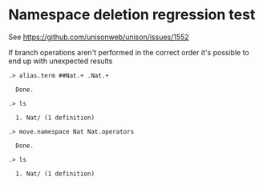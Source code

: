 # Namespace deletion regression test

See https://github.com/unisonweb/unison/issues/1552

If branch operations aren't performed in the correct order it's possible to end up with unexpected results

```ucm
.> alias.term ##Nat.+ .Nat.+

  Done.

.> ls

  1. Nat/ (1 definition)

.> move.namespace Nat Nat.operators

  Done.

.> ls

  1. Nat/ (1 definition)

```
